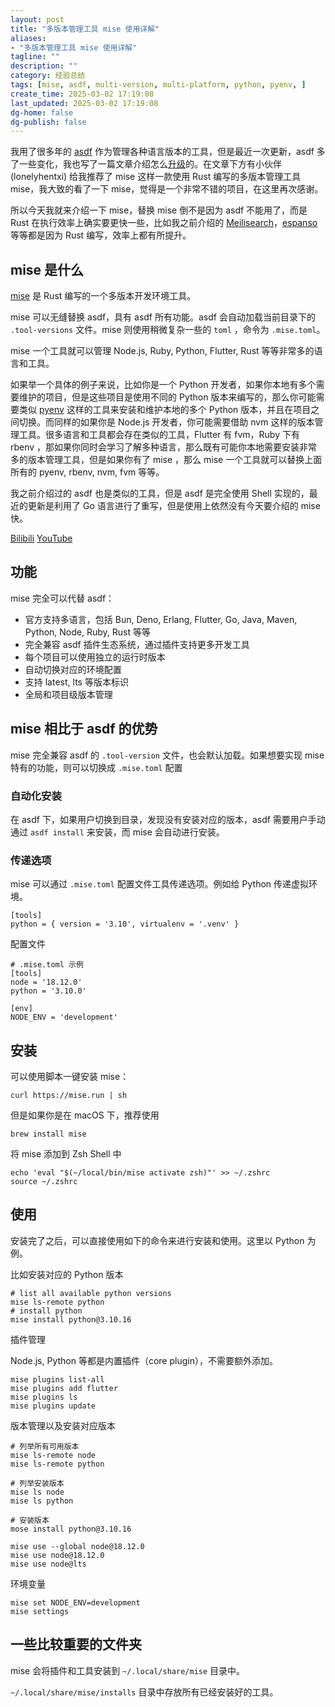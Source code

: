 ```yaml
---
layout: post
title: "多版本管理工具 mise 使用详解"
aliases:
- "多版本管理工具 mise 使用详解"
tagline: ""
description: ""
category: 经验总结
tags: [mise, asdf, multi-version, multi-platform, python, pyenv, ]
create_time: 2025-03-02 17:19:08
last_updated: 2025-03-02 17:19:08
dg-home: false
dg-publish: false
---
```


我用了很多年的 [asdf](https://blog.einverne.info/post/2020/04/asdf-vm-manage-multiple-language.html) 作为管理各种语言版本的工具，但是最近一次更新，asdf 多了一些变化，我也写了一篇文章介绍怎么[升级](https://blog.einverne.info/post/2025/02/asdf-upgrade-0-16-0.html)的。在文章下方有小伙伴(lonelyhentxi) 给我推荐了 mise 这样一款使用 Rust 编写的多版本管理工具 mise，我大致的看了一下 mise，觉得是一个非常不错的项目，在这里再次感谢。

所以今天我就来介绍一下 mise，替换 mise 倒不是因为 asdf 不能用了，而是 Rust 在执行效率上确实要更快一些，比如我之前介绍的 [Meilisearch](https://blog.einverne.info/post/2024/08/meilisearch.html)，[espanso](https://blog.einverne.info/post/2021/09/espanso-text-expand.html) 等等都是因为 Rust 编写，效率上都有所提升。

## mise 是什么

[mise](https://github.com/jdx/mise) 是 Rust 编写的一个多版本开发环境工具。

mise 可以无缝替换 asdf，具有 asdf 所有功能。asdf 会自动加载当前目录下的 `.tool-versions` 文件。mise 则使用稍微复杂一些的 `toml` ，命令为 `.mise.toml`。

mise 一个工具就可以管理 Node.js, Ruby, Python, Flutter, Rust 等等非常多的语言和工具。

如果举一个具体的例子来说，比如你是一个 Python 开发者，如果你本地有多个需要维护的项目，但是这些项目是使用不同的 Python 版本来编写的，那么你可能需要类似 [pyenv](https://blog.einverne.info/post/2017/04/pyenv.html) 这样的工具来安装和维护本地的多个 Python 版本，并且在项目之间切换。而同样的如果你是 Node.js 开发者，你可能需要借助 nvm 这样的版本管理工具。很多语言和工具都会存在类似的工具，Flutter 有 fvm，Ruby 下有 rbenv ，那如果你同时会学习了解多种语言，那么既有可能你本地需要安装非常多的版本管理工具，但是如果你有了 mise ，那么 mise 一个工具就可以替换上面所有的 pyenv, rbenv, nvm, fvm 等等。

我之前介绍过的 asdf 也是类似的工具，但是 asdf 是完全使用 Shell 实现的，最近的更新是利用了 Go 语言进行了重写，但是使用上依然没有今天要介绍的 mise 快。

[Bilibili](https://www.bilibili.com/video/BV1NLRdYkEog/) [YouTube](https://www.youtube.com/watch?v=dxUytJAIA74)

## 功能

mise 完全可以代替 asdf：

- 官方支持多语言，包括 Bun, Deno, Erlang, Flutter, Go, Java, Maven, Python, Node, Ruby, Rust 等等
- 完全兼容 asdf 插件生态系统，通过插件支持更多开发工具
- 每个项目可以使用独立的运行时版本
- 自动切换对应的环境配置
- 支持 latest, lts 等版本标识
- 全局和项目级版本管理

## mise 相比于 asdf 的优势

mise 完全兼容 asdf 的 `.tool-version` 文件，也会默认加载。如果想要实现 mise 特有的功能，则可以切换成 `.mise.toml` 配置

### 自动化安装

在 asdf 下，如果用户切换到目录，发现没有安装对应的版本，asdf 需要用户手动通过 `asdf install` 来安装，而 mise 会自动进行安装。

### 传递选项

mise 可以通过 `.mise.toml` 配置文件工具传递选项。例如给 Python 传递虚拟环境。

```
[tools]
python = { version = '3.10', virtualenv = '.venv' }
```

配置文件

```
# .mise.toml 示例
[tools]
node = '18.12.0'
python = '3.10.0'

[env]
NODE_ENV = 'development'
```

## 安装

可以使用脚本一键安装 mise：

```
curl https://mise.run | sh
```

但是如果你是在 macOS 下，推荐使用

```
brew install mise
```

将 mise 添加到 Zsh Shell 中

```
echo 'eval "$(~/local/bin/mise activate zsh)"' >> ~/.zshrc
source ~/.zshrc
```

## 使用

安装完了之后，可以直接使用如下的命令来进行安装和使用。这里以 Python 为例。

比如安装对应的 Python 版本

```shell
# list all available python versions
mise ls-remote python
# install python
mise install python@3.10.16
```

插件管理

Node.js, Python 等都是内置插件（core plugin），不需要额外添加。

```
mise plugins list-all
mise plugins add flutter
mise plugins ls
mise plugins update
```

版本管理以及安装对应版本

```
# 列举所有可用版本
mise ls-remote node
mise ls-remote python

# 列举安装版本
mise ls node
mise ls python

# 安装版本
mose install python@3.10.16

mise use --global node@18.12.0
mise use node@18.12.0
mise use node@lts
```

环境变量

```
mise set NODE_ENV=development
mise settings
```

## 一些比较重要的文件夹

mise 会将插件和工具安装到 `~/.local/share/mise` 目录中。

`~/.local/share/mise/installs` 目录中存放所有已经安装好的工具。
